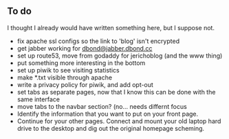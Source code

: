 ## To do

I thought I already would have written something here, but I suppose not.

* fix apache ssl configs so the link to 'blog' isn't encrypted
* get jabber working for dbond@jabber.dbond.cc
* set up route53, move from godaddy for jerichoblog (and the www thing)
* put something more interesting in the bottom
* set up piwik to see visiting statistics
* make \*.txt visible through apache
* write a privacy policy for piwik, and add opt-out
* set tabs as separate pages, now that I know this can be done with the same interface
* move tabs to the navbar section? (no... needs differnt focus
* Identify the information that you want to put on your front page.
* Continue for your other pages. Connect and mount your old laptop hard drive to the desktop and dig out the original homepage scheming.
